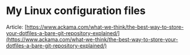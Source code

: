 # My Linux configuration files

Article: [https://www.ackama.com/what-we-think/the-best-way-to-store-your-dotfiles-a-bare-git-repository-explained/](https://www.ackama.com/what-we-think/the-best-way-to-store-your-dotfiles-a-bare-git-repository-explained/)

